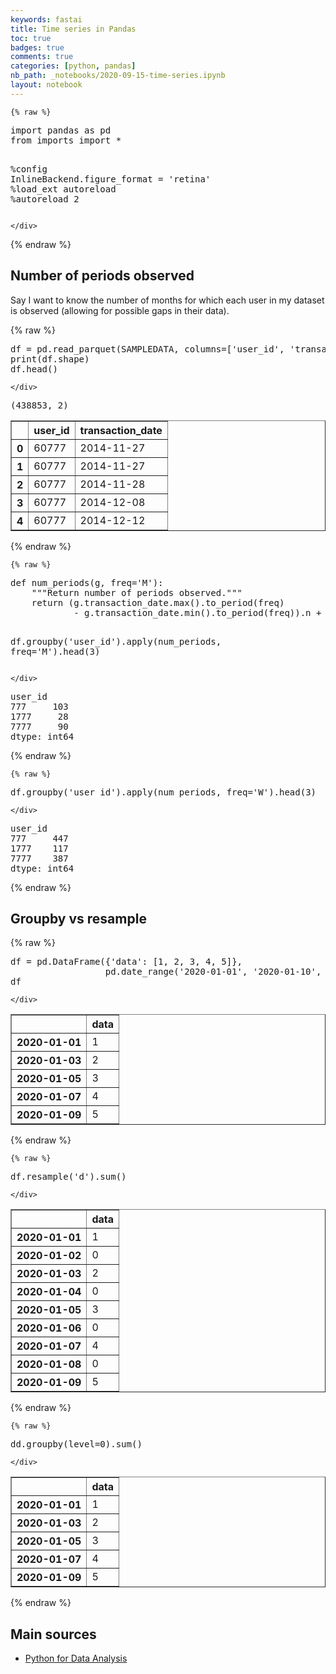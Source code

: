 ```yaml
---
keywords: fastai
title: Time series in Pandas
toc: true
badges: true
comments: true
categories: [python, pandas]
nb_path: _notebooks/2020-09-15-time-series.ipynb
layout: notebook
---
```


<!--
#################################################
### THIS FILE WAS AUTOGENERATED! DO NOT EDIT! ###
#################################################
# file to edit: _notebooks/2020-09-15-time-series.ipynb
-->

<div class="container" id="notebook-container">
        
    {% raw %}
    
<div class="cell border-box-sizing code_cell rendered">
<div class="input">

<div class="inner_cell">
    <div class="input_area">
<div class=" highlight hl-ipython3"><pre><span></span><span class="kn">import</span> <span class="nn">pandas</span> <span class="k">as</span> <span class="nn">pd</span>
<span class="kn">from</span> <span class="nn">imports</span> <span class="kn">import</span> <span class="o">*</span>

<span class="o">%</span><span class="k">config</span> InlineBackend.figure_format = &#39;retina&#39;
<span class="o">%</span><span class="k">load_ext</span> autoreload
<span class="o">%</span><span class="k">autoreload</span> 2
</pre></div>

    </div>
</div>
</div>

</div>
    {% endraw %}

<div class="cell border-box-sizing text_cell rendered"><div class="inner_cell">
<div class="text_cell_render border-box-sizing rendered_html">
<h2 id="Number-of-periods-observed">Number of periods observed<a class="anchor-link" href="#Number-of-periods-observed"> </a></h2>
</div>
</div>
</div>
<div class="cell border-box-sizing text_cell rendered"><div class="inner_cell">
<div class="text_cell_render border-box-sizing rendered_html">
<p>Say I want to know the number of months for which each user in my dataset is observed (allowing for possible gaps in their data).</p>

</div>
</div>
</div>
    {% raw %}
    
<div class="cell border-box-sizing code_cell rendered">
<div class="input">

<div class="inner_cell">
    <div class="input_area">
<div class=" highlight hl-ipython3"><pre><span></span><span class="n">df</span> <span class="o">=</span> <span class="n">pd</span><span class="o">.</span><span class="n">read_parquet</span><span class="p">(</span><span class="n">SAMPLEDATA</span><span class="p">,</span> <span class="n">columns</span><span class="o">=</span><span class="p">[</span><span class="s1">&#39;user_id&#39;</span><span class="p">,</span> <span class="s1">&#39;transaction_date&#39;</span><span class="p">])</span>
<span class="nb">print</span><span class="p">(</span><span class="n">df</span><span class="o">.</span><span class="n">shape</span><span class="p">)</span>
<span class="n">df</span><span class="o">.</span><span class="n">head</span><span class="p">()</span>
</pre></div>

    </div>
</div>
</div>

<div class="output_wrapper">
<div class="output">

<div class="output_area">

<div class="output_subarea output_stream output_stdout output_text">
<pre>(438853, 2)
</pre>
</div>
</div>

<div class="output_area">


<div class="output_html rendered_html output_subarea output_execute_result">
<div>
<style scoped>
    .dataframe tbody tr th:only-of-type {
        vertical-align: middle;
    }

    .dataframe tbody tr th {
        vertical-align: top;
    }

    .dataframe thead th {
        text-align: right;
    }
</style>
<table border="1" class="dataframe">
  <thead>
    <tr style="text-align: right;">
      <th></th>
      <th>user_id</th>
      <th>transaction_date</th>
    </tr>
  </thead>
  <tbody>
    <tr>
      <th>0</th>
      <td>60777</td>
      <td>2014-11-27</td>
    </tr>
    <tr>
      <th>1</th>
      <td>60777</td>
      <td>2014-11-27</td>
    </tr>
    <tr>
      <th>2</th>
      <td>60777</td>
      <td>2014-11-28</td>
    </tr>
    <tr>
      <th>3</th>
      <td>60777</td>
      <td>2014-12-08</td>
    </tr>
    <tr>
      <th>4</th>
      <td>60777</td>
      <td>2014-12-12</td>
    </tr>
  </tbody>
</table>
</div>
</div>

</div>

</div>
</div>

</div>
    {% endraw %}

    {% raw %}
    
<div class="cell border-box-sizing code_cell rendered">
<div class="input">

<div class="inner_cell">
    <div class="input_area">
<div class=" highlight hl-ipython3"><pre><span></span><span class="k">def</span> <span class="nf">num_periods</span><span class="p">(</span><span class="n">g</span><span class="p">,</span> <span class="n">freq</span><span class="o">=</span><span class="s1">&#39;M&#39;</span><span class="p">):</span>
    <span class="sd">&quot;&quot;&quot;Return number of periods observed.&quot;&quot;&quot;</span>
    <span class="k">return</span> <span class="p">(</span><span class="n">g</span><span class="o">.</span><span class="n">transaction_date</span><span class="o">.</span><span class="n">max</span><span class="p">()</span><span class="o">.</span><span class="n">to_period</span><span class="p">(</span><span class="n">freq</span><span class="p">)</span>
            <span class="o">-</span> <span class="n">g</span><span class="o">.</span><span class="n">transaction_date</span><span class="o">.</span><span class="n">min</span><span class="p">()</span><span class="o">.</span><span class="n">to_period</span><span class="p">(</span><span class="n">freq</span><span class="p">))</span><span class="o">.</span><span class="n">n</span> <span class="o">+</span> <span class="mi">1</span>
    
<span class="n">df</span><span class="o">.</span><span class="n">groupby</span><span class="p">(</span><span class="s1">&#39;user_id&#39;</span><span class="p">)</span><span class="o">.</span><span class="n">apply</span><span class="p">(</span><span class="n">num_periods</span><span class="p">,</span> <span class="n">freq</span><span class="o">=</span><span class="s1">&#39;M&#39;</span><span class="p">)</span><span class="o">.</span><span class="n">head</span><span class="p">(</span><span class="mi">3</span><span class="p">)</span>
</pre></div>

    </div>
</div>
</div>

<div class="output_wrapper">
<div class="output">

<div class="output_area">



<div class="output_text output_subarea output_execute_result">
<pre>user_id
777     103
1777     28
7777     90
dtype: int64</pre>
</div>

</div>

</div>
</div>

</div>
    {% endraw %}

    {% raw %}
    
<div class="cell border-box-sizing code_cell rendered">
<div class="input">

<div class="inner_cell">
    <div class="input_area">
<div class=" highlight hl-ipython3"><pre><span></span><span class="n">df</span><span class="o">.</span><span class="n">groupby</span><span class="p">(</span><span class="s1">&#39;user_id&#39;</span><span class="p">)</span><span class="o">.</span><span class="n">apply</span><span class="p">(</span><span class="n">num_periods</span><span class="p">,</span> <span class="n">freq</span><span class="o">=</span><span class="s1">&#39;W&#39;</span><span class="p">)</span><span class="o">.</span><span class="n">head</span><span class="p">(</span><span class="mi">3</span><span class="p">)</span>
</pre></div>

    </div>
</div>
</div>

<div class="output_wrapper">
<div class="output">

<div class="output_area">



<div class="output_text output_subarea output_execute_result">
<pre>user_id
777     447
1777    117
7777    387
dtype: int64</pre>
</div>

</div>

</div>
</div>

</div>
    {% endraw %}

<div class="cell border-box-sizing text_cell rendered"><div class="inner_cell">
<div class="text_cell_render border-box-sizing rendered_html">
<h2 id="Groupby-vs-resample">Groupby vs resample<a class="anchor-link" href="#Groupby-vs-resample"> </a></h2>
</div>
</div>
</div>
    {% raw %}
    
<div class="cell border-box-sizing code_cell rendered">
<div class="input">

<div class="inner_cell">
    <div class="input_area">
<div class=" highlight hl-ipython3"><pre><span></span><span class="n">df</span> <span class="o">=</span> <span class="n">pd</span><span class="o">.</span><span class="n">DataFrame</span><span class="p">({</span><span class="s1">&#39;data&#39;</span><span class="p">:</span> <span class="p">[</span><span class="mi">1</span><span class="p">,</span> <span class="mi">2</span><span class="p">,</span> <span class="mi">3</span><span class="p">,</span> <span class="mi">4</span><span class="p">,</span> <span class="mi">5</span><span class="p">]},</span>
                  <span class="n">pd</span><span class="o">.</span><span class="n">date_range</span><span class="p">(</span><span class="s1">&#39;2020-01-01&#39;</span><span class="p">,</span> <span class="s1">&#39;2020-01-10&#39;</span><span class="p">,</span> <span class="n">freq</span><span class="o">=</span><span class="s1">&#39;2d&#39;</span><span class="p">))</span>
<span class="n">df</span>
</pre></div>

    </div>
</div>
</div>

<div class="output_wrapper">
<div class="output">

<div class="output_area">


<div class="output_html rendered_html output_subarea output_execute_result">
<div>
<style scoped>
    .dataframe tbody tr th:only-of-type {
        vertical-align: middle;
    }

    .dataframe tbody tr th {
        vertical-align: top;
    }

    .dataframe thead th {
        text-align: right;
    }
</style>
<table border="1" class="dataframe">
  <thead>
    <tr style="text-align: right;">
      <th></th>
      <th>data</th>
    </tr>
  </thead>
  <tbody>
    <tr>
      <th>2020-01-01</th>
      <td>1</td>
    </tr>
    <tr>
      <th>2020-01-03</th>
      <td>2</td>
    </tr>
    <tr>
      <th>2020-01-05</th>
      <td>3</td>
    </tr>
    <tr>
      <th>2020-01-07</th>
      <td>4</td>
    </tr>
    <tr>
      <th>2020-01-09</th>
      <td>5</td>
    </tr>
  </tbody>
</table>
</div>
</div>

</div>

</div>
</div>

</div>
    {% endraw %}

    {% raw %}
    
<div class="cell border-box-sizing code_cell rendered">
<div class="input">

<div class="inner_cell">
    <div class="input_area">
<div class=" highlight hl-ipython3"><pre><span></span><span class="n">df</span><span class="o">.</span><span class="n">resample</span><span class="p">(</span><span class="s1">&#39;d&#39;</span><span class="p">)</span><span class="o">.</span><span class="n">sum</span><span class="p">()</span>
</pre></div>

    </div>
</div>
</div>

<div class="output_wrapper">
<div class="output">

<div class="output_area">


<div class="output_html rendered_html output_subarea output_execute_result">
<div>
<style scoped>
    .dataframe tbody tr th:only-of-type {
        vertical-align: middle;
    }

    .dataframe tbody tr th {
        vertical-align: top;
    }

    .dataframe thead th {
        text-align: right;
    }
</style>
<table border="1" class="dataframe">
  <thead>
    <tr style="text-align: right;">
      <th></th>
      <th>data</th>
    </tr>
  </thead>
  <tbody>
    <tr>
      <th>2020-01-01</th>
      <td>1</td>
    </tr>
    <tr>
      <th>2020-01-02</th>
      <td>0</td>
    </tr>
    <tr>
      <th>2020-01-03</th>
      <td>2</td>
    </tr>
    <tr>
      <th>2020-01-04</th>
      <td>0</td>
    </tr>
    <tr>
      <th>2020-01-05</th>
      <td>3</td>
    </tr>
    <tr>
      <th>2020-01-06</th>
      <td>0</td>
    </tr>
    <tr>
      <th>2020-01-07</th>
      <td>4</td>
    </tr>
    <tr>
      <th>2020-01-08</th>
      <td>0</td>
    </tr>
    <tr>
      <th>2020-01-09</th>
      <td>5</td>
    </tr>
  </tbody>
</table>
</div>
</div>

</div>

</div>
</div>

</div>
    {% endraw %}

    {% raw %}
    
<div class="cell border-box-sizing code_cell rendered">
<div class="input">

<div class="inner_cell">
    <div class="input_area">
<div class=" highlight hl-ipython3"><pre><span></span><span class="n">dd</span><span class="o">.</span><span class="n">groupby</span><span class="p">(</span><span class="n">level</span><span class="o">=</span><span class="mi">0</span><span class="p">)</span><span class="o">.</span><span class="n">sum</span><span class="p">()</span>
</pre></div>

    </div>
</div>
</div>

<div class="output_wrapper">
<div class="output">

<div class="output_area">


<div class="output_html rendered_html output_subarea output_execute_result">
<div>
<style scoped>
    .dataframe tbody tr th:only-of-type {
        vertical-align: middle;
    }

    .dataframe tbody tr th {
        vertical-align: top;
    }

    .dataframe thead th {
        text-align: right;
    }
</style>
<table border="1" class="dataframe">
  <thead>
    <tr style="text-align: right;">
      <th></th>
      <th>data</th>
    </tr>
  </thead>
  <tbody>
    <tr>
      <th>2020-01-01</th>
      <td>1</td>
    </tr>
    <tr>
      <th>2020-01-03</th>
      <td>2</td>
    </tr>
    <tr>
      <th>2020-01-05</th>
      <td>3</td>
    </tr>
    <tr>
      <th>2020-01-07</th>
      <td>4</td>
    </tr>
    <tr>
      <th>2020-01-09</th>
      <td>5</td>
    </tr>
  </tbody>
</table>
</div>
</div>

</div>

</div>
</div>

</div>
    {% endraw %}

<div class="cell border-box-sizing text_cell rendered"><div class="inner_cell">
<div class="text_cell_render border-box-sizing rendered_html">
<h2 id="Main-sources">Main sources<a class="anchor-link" href="#Main-sources"> </a></h2>
</div>
</div>
</div>
<div class="cell border-box-sizing text_cell rendered"><div class="inner_cell">
<div class="text_cell_render border-box-sizing rendered_html">
<ul>
<li><a href="https://www.oreilly.com/library/view/python-for-data/9781491957653/">Python for Data Analysis</a></li>
</ul>

</div>
</div>
</div>
</div>
 

